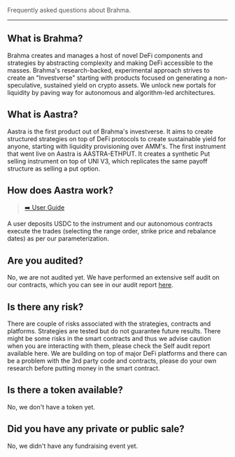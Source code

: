 <span style="color:#505050">Frequently asked questions about Brahma.</span>

---

## **What is Brahma?**

Brahma creates and manages a host of novel DeFi components and strategies by abstracting complexity and making DeFi accessible to the masses. Brahma's research-backed, experimental approach strives to create an "Investverse" starting with products focused on generating a non-speculative, sustained yield on crypto assets. We unlock new portals for liquidity by paving way for autonomous and algorithm-led architectures.

## **What is Aastra?**

Aastra is the first product out of Brahma's investverse. It aims to create structured strategies on top of DeFi protocols to create sustainable yield for anyone, starting with liquidity provisioning over AMM's.
The first instrument that went live on Aastra is AASTRA-ETHPUT. It creates a synthetic Put selling instrument on top of UNI V3, which replicates the same payoff structure as selling a put option.

## **How does Aastra work?**

> [➡️ User Guide](./userguide.md)

A user deposits USDC to the instrument and our autonomous contracts execute the trades (selecting the range order, strike price and rebalance dates) as per our parameterization.

## **Are you audited?**

No, we are not audited yet. We have performed an extensive self audit on our contracts, which you can see in our audit report [here](https://brahma-fi.github.io/Brahma-docs/SelfAudit/).

## **Is there any risk?**

There are couple of risks associated with the strategies, contracts and platforms. Strategies are tested but do not guarantee future results. There might be some risks in the smart contracts and thus we advise caution when you are interacting with them, please check the Self audit report available here.
We are building on top of major DeFi platforms and there can be a problem with the 3rd party code and contracts, please do your own research before putting money in the smart contract.

## **Is there a token available?**

No, we don't have a token yet.

## **Did you have any private or public sale?**

No, we didn't have any fundraising event yet.
